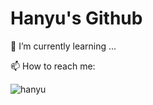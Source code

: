 <h1> Hanyu's Github </h1>
<p>🌱 I’m currently learning ...</p>
<p>📫 How to reach me:</p>
<p><img align="left" src="https://github-readme-stats.vercel.app/api/top-langs?username=hanyu325&show_icons=true&locale=en&layout=compact" alt="hanyu" /></p>
